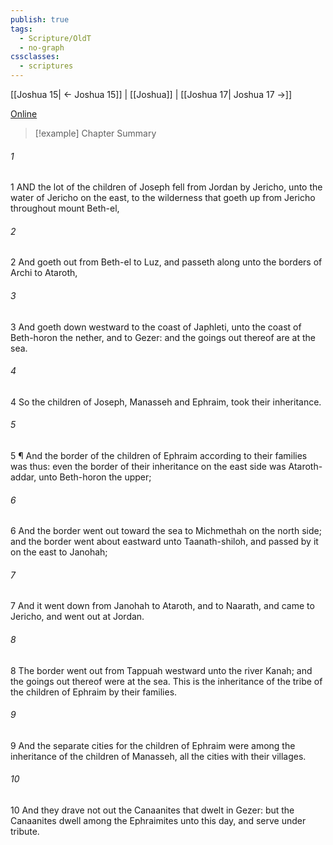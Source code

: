 ```yaml
---
publish: true
tags:
  - Scripture/OldT
  - no-graph
cssclasses:
  - scriptures
---
```

[[Joshua 15| ← Joshua 15]] | [[Joshua]] | [[Joshua 17| Joshua 17 →]]

[Online](https://churchofjesuschrist.org/study/scriptures/ot/josh/16?lang=eng)

>[!example] Chapter Summary
>
###### 1
1 AND the lot of the children of Joseph fell from Jordan by Jericho, unto the water of Jericho on the east, to the wilderness that goeth up from Jericho throughout mount Beth-el,
###### 2
2 And goeth out from Beth-el to Luz, and passeth along unto the borders of Archi to Ataroth,
###### 3
3 And goeth down westward to the coast of Japhleti, unto the coast of Beth-horon the nether, and to Gezer: and the goings out thereof are at the sea.
###### 4
4 So the children of Joseph, Manasseh and Ephraim, took their inheritance.
###### 5
5 ¶ And the border of the children of Ephraim according to their families was thus: even the border of their inheritance on the east side was Ataroth-addar, unto Beth-horon the upper;
###### 6
6 And the border went out toward the sea to Michmethah on the north side; and the border went about eastward unto Taanath-shiloh, and passed by it on the east to Janohah;
###### 7
7 And it went down from Janohah to Ataroth, and to Naarath, and came to Jericho, and went out at Jordan.
###### 8
8 The border went out from Tappuah westward unto the river Kanah; and the goings out thereof were at the sea.  This is the inheritance of the tribe of the children of Ephraim by their families.
###### 9
9 And the separate cities for the children of Ephraim were among the inheritance of the children of Manasseh, all the cities with their villages.
###### 10
10 And they drave not out the Canaanites that dwelt in Gezer: but the Canaanites dwell among the Ephraimites unto this day, and serve under tribute.



